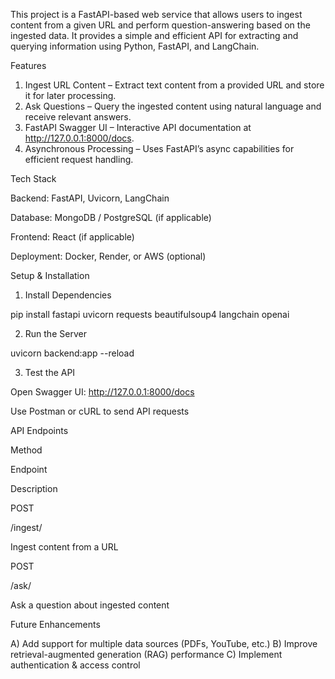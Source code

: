 This project is a FastAPI-based web service that allows users to ingest content from a given URL and perform question-answering based on the ingested data. It provides a simple and efficient API for extracting and querying information using Python, FastAPI, and LangChain.

Features

1) Ingest URL Content – Extract text content from a provided URL and store it for later processing.
2) Ask Questions – Query the ingested content using natural language and receive relevant answers.
3) FastAPI Swagger UI – Interactive API documentation at http://127.0.0.1:8000/docs.
4) Asynchronous Processing – Uses FastAPI’s async capabilities for efficient request handling.

Tech Stack

Backend: FastAPI, Uvicorn, LangChain

Database: MongoDB / PostgreSQL (if applicable)

Frontend: React (if applicable)

Deployment: Docker, Render, or AWS (optional)

Setup & Installation

1) Install Dependencies

pip install fastapi uvicorn requests beautifulsoup4 langchain openai
 
2) Run the Server

uvicorn backend:app --reload

3) Test the API

Open Swagger UI: http://127.0.0.1:8000/docs

Use Postman or cURL to send API requests

API Endpoints

Method

Endpoint

Description

POST

/ingest/

Ingest content from a URL

POST

/ask/

Ask a question about ingested content

Future Enhancements

A) Add support for multiple data sources (PDFs, YouTube, etc.)
B) Improve retrieval-augmented generation (RAG) performance
C) Implement authentication & access control
